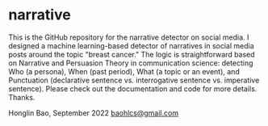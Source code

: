 # narrative
This is the GitHub repository for the narrative detector on social media. I designed a machine learning-based detector of narratives in social media posts around the topic "breast cancer." The logic is straightforward based on Narrative and Persuasion Theory in communication science: detecting Who (a persona), When (past period), What (a topic or an event), and Punctuation (declarative sentence vs. interrogative sentence vs. imperative sentence). Please check out the documentation and code for more details. Thanks.

Honglin Bao, September 2022 baohlcs@gmail.com
